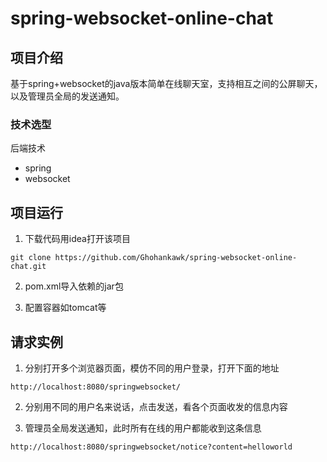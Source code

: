 # spring-websocket-online-chat

## 项目介绍

基于spring+websocket的java版本简单在线聊天室，支持相互之间的公屏聊天，以及管理员全局的发送通知。


### 技术选型

 后端技术
- spring
- websocket

## 项目运行

1. 下载代码用idea打开该项目

```
git clone https://github.com/Ghohankawk/spring-websocket-online-chat.git

```

2. pom.xml导入依赖的jar包

3. 配置容器如tomcat等


## 请求实例

1. 分别打开多个浏览器页面，模仿不同的用户登录，打开下面的地址
```
http://localhost:8080/springwebsocket/
```
2. 分别用不同的用户名来说话，点击发送，看各个页面收发的信息内容

3. 管理员全局发送通知，此时所有在线的用户都能收到这条信息
```
http://localhost:8080/springwebsocket/notice?content=helloworld
```
